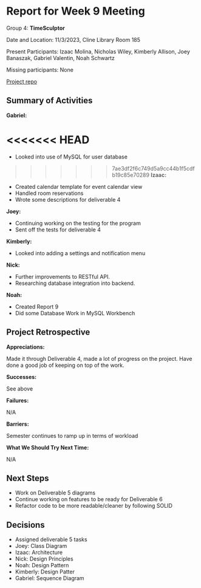 # Report for Week 9 Meeting

Group 4: **TimeSculptor**

Date and Location: 11/3/2023, Cline Library Room 185

Present Participants: Izaac Molina, Nicholas Wiley, Kimberly Allison, Joey Banaszak, Gabriel Valentin, Noah Schwartz

Missing participants: None

[Project repo](https://github.com/nickw409/TimeSculptor)

## **Summary of Activities**

**Gabriel:**

<<<<<<< HEAD
=======
- Looked into use of MySQL for user database

>>>>>>> 7ae3df2f6c749d5a9cc44b1f5cdfb19c85e70289
**Izaac:**

- Created calendar template for event calendar view
- Handled room reservations
- Wrote some descriptions for deliverable 4

**Joey:**

- Continuing working on the testing for the program
- Sent off the tests for deliverable 4

**Kimberly:**

- Looked into adding a settings and notification menu

**Nick:**

- Further improvements to RESTful API.
- Researching database integration into backend.

**Noah:**

- Created Report 9
- Did some Database Work in MySQL Workbench

## **Project Retrospective**

**Appreciations:**

Made it through Deliverable 4, made a lot of progress on the project. Have done a good job of keeping on top of the work.

**Successes:**

See above

**Failures:**

N/A

**Barriers:**

Semester continues to ramp up in terms of workload

**What We Should Try Next Time:**

N/A

## **Next Steps**

- Work on Deliverable 5 diagrams
- Continue working on features to be ready for Deliverable 6
- Refactor code to be more readable/cleaner by following SOLID

## **Decisions**

- Assigned deliverable 5 tasks
- Joey: Class Diagram
- Izaac: Architecture
- Nick: Design Principles
- Noah: Design Pattern
- Kimberly: Design Patter
- Gabriel: Sequence Diagram
